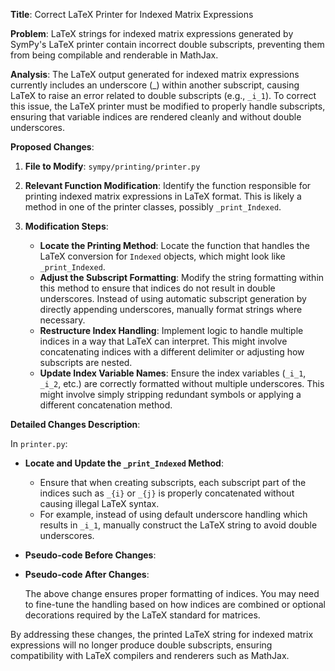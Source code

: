 **Title**: Correct LaTeX Printer for Indexed Matrix Expressions

**Problem**: LaTeX strings for indexed matrix expressions generated by SymPy's LaTeX printer contain incorrect double subscripts, preventing them from being compilable and renderable in MathJax.

**Analysis**: The LaTeX output generated for indexed matrix expressions currently includes an underscore (_) within another subscript, causing LaTeX to raise an error related to double subscripts (e.g., `_i_1`). To correct this issue, the LaTeX printer must be modified to properly handle subscripts, ensuring that variable indices are rendered cleanly and without double underscores.

**Proposed Changes**:

1. **File to Modify**: `sympy/printing/printer.py`
   
2. **Relevant Function Modification**: Identify the function responsible for printing indexed matrix expressions in LaTeX format. This is likely a method in one of the printer classes, possibly `_print_Indexed`.
   
3. **Modification Steps**:
   - **Locate the Printing Method**: Locate the function that handles the LaTeX conversion for `Indexed` objects, which might look like `_print_Indexed`.
   - **Adjust the Subscript Formatting**: Modify the string formatting within this method to ensure that indices do not result in double underscores. Instead of using automatic subscript generation by directly appending underscores, manually format strings where necessary.
   - **Restructure Index Handling**: Implement logic to handle multiple indices in a way that LaTeX can interpret. This might involve concatenating indices with a different delimiter or adjusting how subscripts are nested.
   - **Update Index Variable Names**: Ensure the index variables (`_i_1`, `_i_2`, etc.) are correctly formatted without multiple underscores. This might involve simply stripping redundant symbols or applying a different concatenation method.

**Detailed Changes Description**:

In `printer.py`:

- **Locate and Update the `_print_Indexed` Method**:
  - Ensure that when creating subscripts, each subscript part of the indices such as `_{i}` or `_{j}` is properly concatenated without causing illegal LaTeX syntax.
  - For example, instead of using default underscore handling which results in `_i_1`, manually construct the LaTeX string to avoid double underscores.

- **Pseudo-code Before Changes**:
  

- **Pseudo-code After Changes**:
  
  The above change ensures proper formatting of indices. You may need to fine-tune the handling based on how indices are combined or optional decorations required by the LaTeX standard for matrices.

By addressing these changes, the printed LaTeX string for indexed matrix expressions will no longer produce double subscripts, ensuring compatibility with LaTeX compilers and renderers such as MathJax.